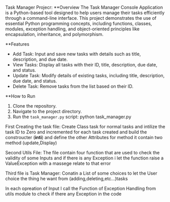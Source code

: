 Task Manager Projecr:
**Overview
The Task Manager Console Application is a Python-based tool designed to help users manage their tasks efficiently through a command-line interface. This project demonstrates the use of essential Python programming concepts, including functions, classes, modules, exception handling, and object-oriented principles like encapsulation, inheritance, and polymorphism.

**Features
- Add Task: Input and save new tasks with details such as title, description, and due date.
- View Tasks: Display all tasks with their ID, title, description, due date, and status.
- Update Task: Modify details of existing tasks, including title, description, due date, and status.
- Delete Task: Remove tasks from the list based on their ID.

**How to Run
1. Clone the repository.
2. Navigate to the project directory.
3. Run the `task_manager.py` script:
   python task_manager.py



  First Creating the task file:
  Create Class task for normal tasks and intilize the task ID to Zero and incremented for each task created and build the constroucter (__inti__) and define the other Attributes 
  for method it contain two method (update,Display)
  
  Second Utils File:
  The file contain four function that are used to check the validity of some Inputs and if there is any Exception i let the function raise a ValueException with a massege relate to that error 

  Third file is Task Manager:
  Conatin a List of some choices to let the User choice the thing he want from (adding,deleting,etc...)tasks

 In each opreation of Input I call the Function of Exception Handling from utils module to check if there any Exception in the code 

